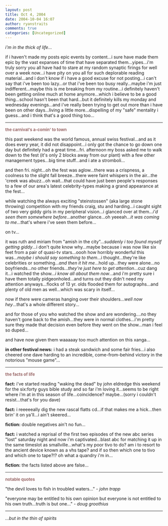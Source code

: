 ```yaml
---
layout: post
title: Oct 4, 2004
date: 2004-10-04 16:07
author: ryanstraits
comments: true
categories: [Uncategorized]
---
```

<em>i'm in the thick of life...</em>

if i haven't made my posts epic events by content...i sure have made them epic by the vast expanses of time that have separated them...yipes...i'm truly sorry you all have had to stare at my random synaptic firings for well over a week now...i have pity on you all for such deplorable reading material...and i don't know if i have a good excuse for not posting...i can't say that i've been too lazy...or that i've been too busy really...maybe i'm just indifferent...maybe this is me breaking from my routine...i definitely haven't been getting online much at home anymore...which i believe to be a good thing...school hasn't been that hard...but it definitely kills my monday and wednesday evenings...and i've really been trying to get out more than i have been on other days...living a little more...dispelling of my "safe" mentality i guess...and i think that's a good thing too...

<hr id="null" />

<strong><span style="color:#996666;font-size:small;">the carnival's a-comin' to town</span></strong>

this past weekend was the world famous, annual swiss festival...and as it does every year, it did not disappoint...i only got the chance to go down one day but definitely had a great time...fri. afternoon my boss asked me to walk down to the fest (it's only 2 blocks away from our plant) with a few other management types...big time stuff...and i ate a stromboli...

and then fri. night...oh the fest was aglow...there was a crispness, a coolness to the slight fall breeze...there were faint whispers in the air...the 'creek was abuzz...oh wait...that could have just been people's responses to a few of our area's latest celebrity-types making a grand appearance at the fest...

while watching the always exciting "steinstossen" (aka large stone throwing) competition with my friends craig, stu and harding...i caught sight of two very giddy girls in my peripheral vision...i glanced over at them...<em>i'd seen them somewhere before</em>...another glance...oh yeeeah...<em>it was coming to me</em>...that's where i've seen them before...

on tv...

it was ruth and miriam from "amish in the city"...<em>suddenly i too found myself getting giddy</em>...i don't quite know why...maybe because i was now like six feet from a pair of quasi-tv stars...oooh how horribly wonderful this was...<em>maybe i should say something to them</em>...i thought...they're like celebrities or something...<em>and then it hit me</em>...hold up...they were alone...no boyfriends...no other friends...<em>they're just here to get attention</em>...cuz dang it...i watched the show...<em>i know all about them now</em>...and i'm pretty sure i have them totally pidgeonholed...and turns out they didn't need my attention anyways...flocks of 13 yr. olds flooded them for autographs...and plenty of old men as well...which was scary in itself...

now if there were cameras hanging over their shoulders...<em>well now hey</em>...that's a whole different story...

and for those of you who watched the show and are wondering....no they haven't gone back to the amish...they were in normal clothes...i'm pretty sure they made that decision even before they went on the show...man i feel so duped...

and have now given them waaaaay too much attention on this xanga...

<strong>in other festival news:</strong> i had a steak sandwich and some fair fries...i also cheered one dave harding to an incredible, come-from-behind victory in the notorious "mouse game"...

<hr id="null" />

<strong><span style="color:#996666;font-size:small;">the facts of life</span></strong>

<strong>fact:</strong> i've started reading "waking the dead" by john eldredge this weekend for the six:forty guys bible study and so far i'm loving it...seems to be right where i'm at in this season of life...coincidence? maybe...(sorry i couldn't resist...that's for you dave)

<strong>fact:</strong> i reeeeeally dig the new rascal flatts cd...if that makes me a hick...then brin' it on ya'll...i ain't skeered...

<strong>fiction:</strong> double negatives ain't no fun...

<strong>fact:</strong> i watched a reprisal of the first two episodes of the new abc series "lost" saturday night and now i'm captivated...blast abc for matching it up in the same timeslot as smallville...what's my poor tivo to do? am i to resort to the ancient device known as a vhs tape? and if so then which one to tivo and which one to tape?!? oh what a quandry i'm in...

<strong>fiction:</strong> the facts listed above are false...

<hr id="null" />

<strong><span style="color:#996666;font-size:small;">notable quotes</span></strong>

"the devil loves to fish in troubled waters..." - <em>john trapp</em>

"everyone may be entitled to his own opinion but everyone is not entitled to his own truth...truth is but one..." - <em>doug groothius</em>

<hr id="null" />

<em>...but in the thin of spirits</em>
